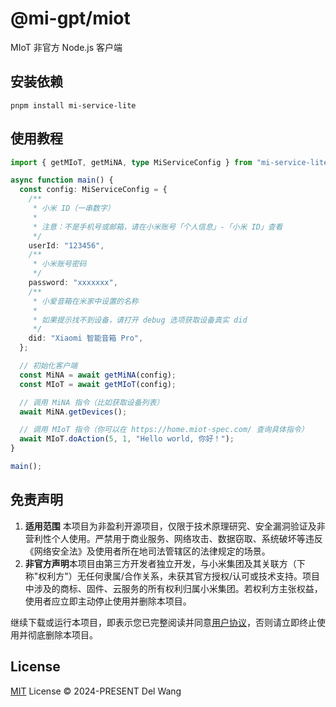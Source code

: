 # @mi-gpt/miot

MIoT 非官方 Node.js 客户端

## 安装依赖

```shell
pnpm install mi-service-lite
```

## 使用教程

```typescript
import { getMIoT, getMiNA, type MiServiceConfig } from "mi-service-lite";

async function main() {
  const config: MiServiceConfig = {
    /**
     * 小米 ID（一串数字）
     *
     * 注意：不是手机号或邮箱，请在小米账号「个人信息」-「小米 ID」查看
     */
    userId: "123456",
    /**
     * 小米账号密码
     */
    password: "xxxxxxx",
    /**
     * 小爱音箱在米家中设置的名称
     *
     * 如果提示找不到设备，请打开 debug 选项获取设备真实 did
     */
    did: "Xiaomi 智能音箱 Pro",
  };

  // 初始化客户端
  const MiNA = await getMiNA(config);
  const MIoT = await getMIoT(config);

  // 调用 MiNA 指令（比如获取设备列表）
  await MiNA.getDevices();

  // 调用 MIoT 指令（你可以在 https://home.miot-spec.com/ 查询具体指令）
  await MIoT.doAction(5, 1, "Hello world, 你好！");
}

main();
```

## 免责声明

1. **适用范围**
   本项目为非盈利开源项目，仅限于技术原理研究、安全漏洞验证及非营利性个人使用。严禁用于商业服务、网络攻击、数据窃取、系统破坏等违反《网络安全法》及使用者所在地司法管辖区的法律规定的场景。
2. **非官方声明**​​
   本项目由第三方开发者独立开发，与小米集团及其关联方（下称"权利方"）无任何隶属/合作关系，未获其官方授权/认可或技术支持。项目中涉及的商标、固件、云服务的所有权利归属小米集团。若权利方主张权益，使用者应立即主动停止使用并删除本项目。

继续下载或运行本项目，即表示您已完整阅读并同意[用户协议](https://github.com/idootop/migpt-next/blob/main/agreement.md)，否则请立即终止使用并彻底删除本项目。

## License

[MIT](https://github.com/idootop/migpt-next/blob/main/LICENSE) License © 2024-PRESENT Del Wang
